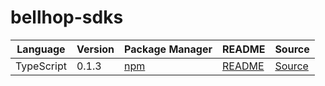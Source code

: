 # bellhop-sdks

|Language|Version|Package Manager|README|Source|
|-|-|-|-|-|
|TypeScript|0.1.3|[npm](https://www.npmjs.com/package/bellhop-partners-typescript/v/0.1.3)|[README](https://github.com/konfig-dev/bellhop-sdks/tree/main/typescript#readme)|[Source](https://github.com/konfig-dev/bellhop-sdks/tree/main/typescript)|